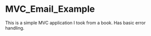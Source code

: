 MVC_Email_Example
=================

This is a simple MVC application I took from a book.  Has basic error handling.
